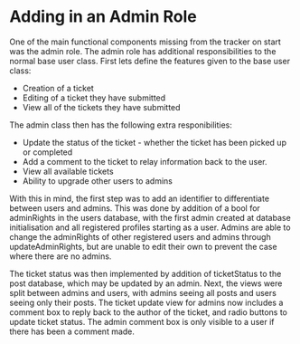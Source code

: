 # Adding in an Admin Role

One of the main functional components missing from the tracker on start was the admin role. The admin role has additional responsibilities to the normal base user class. First lets define the features given to the base user class:

* Creation of a ticket
* Editing of a ticket they have submitted
* View all of the tickets they have submitted

The admin class then has the following extra responibilities:
* Update the status of the ticket - whether the ticket has been picked up or completed
* Add a comment to the ticket to relay information back to the user. 
* View all available tickets 
* Ability to upgrade other users to admins

With this in mind, the first step was to add an identifier to differentiate between users and admins. This was done by addition of a bool for adminRights in the users database, with the first admin created at database initialisation and all registered profiles starting as a user. Admins are able to change the adminRights of other registered users and admins through updateAdminRights, but are unable to edit their own to prevent the case where there are no admins.

The ticket status was then implemented by addition of ticketStatus to the post database, which may be updated by an admin. Next, the views were split between admins and users, with admins seeing all posts and users seeing only their posts. The ticket update view for admins now includes a comment box to reply back to the author of the ticket, and radio buttons to update ticket status. The admin comment box is only visible to a user if there has been a comment made. 